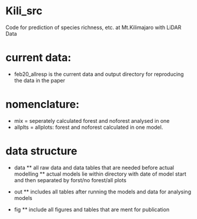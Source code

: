 # Kili_src
Code for prediction of species richness, etc. at Mt.Kilimajaro with LiDAR Data

# current data: 
* feb20_allresp is the current data and output directory for reproducing the data in the paper

# nomenclature: 
* mix = seperately calculated forest and noforest analysed in one
* allplts = allplots: forest and noforest calculated in one model.

# data structure
* data 
** all raw data and data tables that are needed before actual modelling
** actual models lie within directory with date of model start and then separated by forst/no forest/all plots

* out
** includes all tables after running the models and data for analysing models

* fig
** include all figures and tables that are ment for publication
